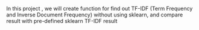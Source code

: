 In this project , we will create function for find out TF-IDF (Term Frequency and Inverse Document Frequency) without using sklearn,
and compare result with pre-defined sklearn TF-IDF result
